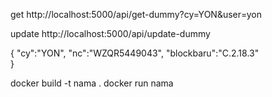 get http://localhost:5000/api/get-dummy?cy=YON&user=yon

update http://localhost:5000/api/update-dummy

{
    "cy":"YON",
    "nc":"WZQR5449043",
    "blockbaru":"C.2.18.3"   
}


docker build -t nama .
docker run nama